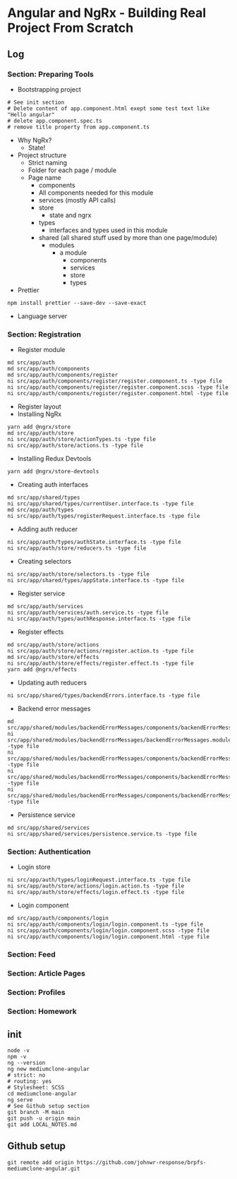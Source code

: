 


# Angular and NgRx - Building Real Project From Scratch

## Log
### Section: Preparing Tools
- Bootstrapping project
```
# See init section
# Delete content of app.component.html exept some test text like "Hello angular"
# delete app.component.spec.ts
# remove title property from app.component.ts
```

- Why NgRx?
  - State!
- Project structure
  - Strict naming
  - Folder for each page / module
  - Page name
    - components
     - All components needed for this module
    - services (mostly API calls)
    - store
      - state and ngrx
    - types
      - interfaces and types used in this module
    - shared (all shared stuff used by more than one page/module)
      - modules
        - a module
          - components
          - services
          - store
          - types
- Prettier
```
npm install prettier --save-dev --save-exact
```
- Language server

### Section: Registration
- Register module
```
md src/app/auth
md src/app/auth/components
md src/app/auth/components/register
ni src/app/auth/components/register/register.component.ts -type file
ni src/app/auth/components/register/register.component.scss -type file
ni src/app/auth/components/register/register.component.html -type file
```
- Register layout
- Installing NgRx
```
yarn add @ngrx/store
md src/app/auth/store
ni src/app/auth/store/actionTypes.ts -type file
ni src/app/auth/store/actions.ts -type file
```
- Installing Redux Devtools
```
yarn add @ngrx/store-devtools
```
- Creating auth interfaces
```
md src/app/shared/types
ni src/app/shared/types/currentUser.interface.ts -type file
md src/app/auth/types
ni src/app/auth/types/registerRequest.interface.ts -type file
```
- Adding auth reducer
```
ni src/app/auth/types/authState.interface.ts -type file
ni src/app/auth/store/reducers.ts -type file
```
- Creating selectors
```
ni src/app/auth/store/selectors.ts -type file
ni src/app/shared/types/appState.interface.ts -type file
```
- Register service
```
md src/app/auth/services
ni src/app/auth/services/auth.service.ts -type file
ni src/app/auth/types/authResponse.interface.ts -type file
```
- Register effects
```
md src/app/auth/store/actions
ni src/app/auth/store/actions/register.action.ts -type file
md src/app/auth/store/effects
ni src/app/auth/store/effects/register.effect.ts -type file
yarn add @ngrx/effects
```
- Updating auth reducers
```
ni src/app/shared/types/backendErrors.interface.ts -type file
```
- Backend error messages
```
md src/app/shared/modules/backendErrorMessages/components/backendErrorMessages
ni src/app/shared/modules/backendErrorMessages/backendErrorMessages.module.ts -type file
ni src/app/shared/modules/backendErrorMessages/components/backendErrorMessages/backendErrorMessages.component.ts -type file
ni src/app/shared/modules/backendErrorMessages/components/backendErrorMessages/backendErrorMessages.component.html -type file
ni src/app/shared/modules/backendErrorMessages/components/backendErrorMessages/backendErrorMessages.component.scss -type file
```
- Persistence service
```
md src/app/shared/services
ni src/app/shared/services/persistence.service.ts -type file
```

### Section: Authentication
- Login store
```
ni src/app/auth/types/loginRequest.interface.ts -type file
ni src/app/auth/store/actions/login.action.ts -type file
ni src/app/auth/store/effects/login.effect.ts -type file
```
- Login component
```
md src/app/auth/components/login
ni src/app/auth/components/login/login.component.ts -type file
ni src/app/auth/components/login/login.component.scss -type file
ni src/app/auth/components/login/login.component.html -type file
```

### Section: Feed

### Section: Article Pages

### Section: Profiles

### Section: Homework

## init
```
node -v
npm -v
ng --version
ng new mediumclone-angular
# strict: no
# routing: yes
# Stylesheet: SCSS
cd mediumclone-angular
ng serve
# See Github setup section
git branch -M main
git push -u origin main
git add LOCAL_NOTES.md
```

## Github setup
```
git remote add origin https://github.com/johnwr-response/brpfs-mediumclone-angular.git
```

